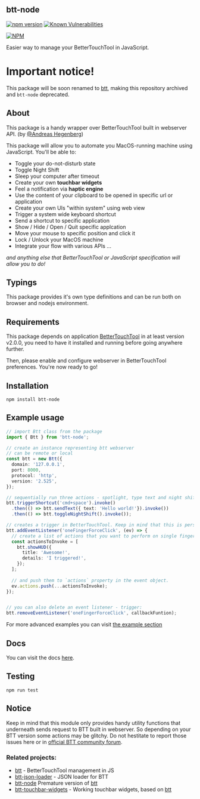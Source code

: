 ## btt-node 
[![npm version](https://badge.fury.io/js/btt-node.svg)](https://badge.fury.io/js/btt-node) [![Known Vulnerabilities](https://snyk.io/test/github/worie/btt-node/badge.svg)](https://snyk.io/test/github/worie/btt-node)


[![NPM](https://nodei.co/npm/btt-node.png?downloads=true&downloadRank=true)](https://nodei.co/npm/btt-node/)

Easier way to manage your BetterTouchTool in JavaScript.

# Important notice!
This package will be soon renamed to [btt](https://github.com/Worie/btt), making this repository archived and `btt-node` deprecated.

## About 
This package is a handy wrapper over BetterTouchTool built in webserver API. (by [@Andreas Hegenberg](https://github.com/fifafu))

This package will allow you to automate you MacOS-running machine using JavaScript. You'll be able to:

* Toggle your do-not-disturb state
* Toggle Night Shift
* Sleep your computer after timeout
* Create your own **touchbar widgets**
* Feel a notification via **haptic engine**
* Use the content of your clipboard to be opened in specific url or application
* Create your own UIs "within system" using web view 
* Trigger a system wide keyboard shortcut
* Send a shortcut to specific application
* Show / Hide / Open / Quit specific applcation
* Move your mouse to specific position and click it
* Lock / Unlock your MacOS machine
* Integrate your flow with various APIs ...

*and anything else that BetterTouchTool or JavaScript specification will allow you to do!*

## Typings

This package provides it's own type definitions and can be run both on browser and nodejs environment.

## Requirements

This package depends on application [BetterTouchTool](https://folivora.ai/) in at least version v2.0.0, you need to have it installed and running before going anywhere further.

Then, please enable and configure webserver in BetterTouchTool preferences. You're now ready to go!

## Installation

`npm install btt-node`

## Example usage

```ts
// import Btt class from the package
import { Btt } from 'btt-node';

// create an instance representing btt webserver
// can be remote or local
const btt = new Btt({
  domain: '127.0.0.1',
  port: 8000,
  protocol: 'http',
  version: '2.525',
});

// sequentially run three actions - spotlight, type text and night shift
btt.triggerShortcut('cmd+space').invoke()
  .then(() => btt.sendText({ text: 'Hello world!'}).invoke())
  .then(() => btt.toggleNightShift().invoke());

// creates a trigger in BetterTouchTool. Keep in mind that this is persistent until you manually delete it!
btt.addEventListener('oneFingerForceClick', (ev) => {
  // create a list of actions that you want to perform on single finger force click
  const actionsToInvoke = [
    btt.showHUD({
      title: 'Awesome!',
      details: 'I triggered!',
    });
  ];
  
  // and push them to `actions` property in the event object.
  ev.actions.push(...actionsToInvoke);
});


// you can also delete an event listener - trigger: 
btt.removeEventListener('oneFingerForceClick', callbackFuntion);
```

For more advanced examples you can visit [the example section](#)

## Docs

You can visit the docs [here](#).

## Testing

`npm run test` 

## Notice

Keep in mind that this module only provides handy utility functions that underneath sends request to BTT built in webserver.
So depending on your BTT version some actions may be glitchy. Do not hestitate to report those issues here or in [official BTT community forum](https://community.folivora.ai/categories).

### Related projects:

* [btt](https://github.com/Worie/btt) - BetterTouchTool management in JS
* [btt-json-loader](https://github.com/Worie/btt-json-loader) - JSON loader for BTT
* [btt-node](https://github.com/Worie/btt-node) Premature version of [btt](https://github.com/Worie/btt)
* [btt-touchbar-widgets](https://github.com/Worie/btt-touchbar-widgets) - Working touchbar widgets, based on [btt](https://github.com/Worie/btt)